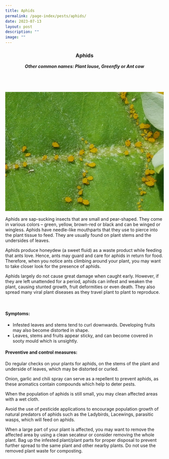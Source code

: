 ```yaml
---
title: Aphids
permalink: /page-index/pests/aphids/
date: 2023-07-13
layout: post
description: ""
image: ""
---
```

<section>
	<header>
		<h3>Aphids</h3>
		<strong><em>Other common names: Plant louse, Greenfly or Ant cow</em></strong>
		</header>
	<br>
</section>
	<img src="/images/Biodiversity/aphids_jacchua.jpg">

<section>
<p>Aphids are sap-sucking insects that are small and pear-shaped. They come in various colors – green, yellow, brown-red or black and can be winged or wingless. Aphids have needle-like mouthparts that they use to pierce into the plant tissue to feed. They are usually found on plant stems and the undersides of leaves.</p>

<p>Aphids produce honeydew (a sweet fluid) as a waste product while feeding that ants love. Hence, ants may guard and care for aphids in return for food. Therefore, when you notice ants climbing around your plant, you may want to take closer look for the presence of aphids.</p>

<p>Aphids largely do not cause great damage when caught early. However, if they are left unattended for a period, aphids can infest and weaken the plant, causing stunted growth, fruit deformities or even death. They also spread many viral plant diseases as they travel plant to plant to reproduce.</p>
<br>
	</section>
	
<section>
	<h4>Symptoms:</h4><p></p>

<ul>
	<li>Infested leaves and stems tend to curl downwards.&nbsp;Developing fruits may also become distorted in shape.</li>
	<li>Leaves, stems and fruits appear sticky, and can become covered in sooty mould which is unsightly.</li>
</ul>

</section>

<section>
	<h4>Preventive and control measures:</h4>

<p>Do regular checks on your plants for aphids, on the stems of the plant and underside of leaves, which may be distorted or curled.</p>

<p>Onion, garlic and chili spray can serve as a repellent to prevent aphids, as these aromatics contain compounds which help to deter pests.</p>

<p>When the population of aphids is still small, you may clean affected areas with a wet cloth.</p>

<p>Avoid the use of pesticide applications to encourage population growth of natural predators of aphids such as the Ladybirds, Lacewings, parasitic wasps, which will feed on aphids.</p>

<p>When a large part of your plant is affected, you may want to remove the affected area by using a clean secateur or consider removing the whole plant. Bag up the infested plant/plant parts for proper disposal to prevent further spread to the same plant and other nearby plants. Do not use the removed plant waste for composting.</p>
</section>